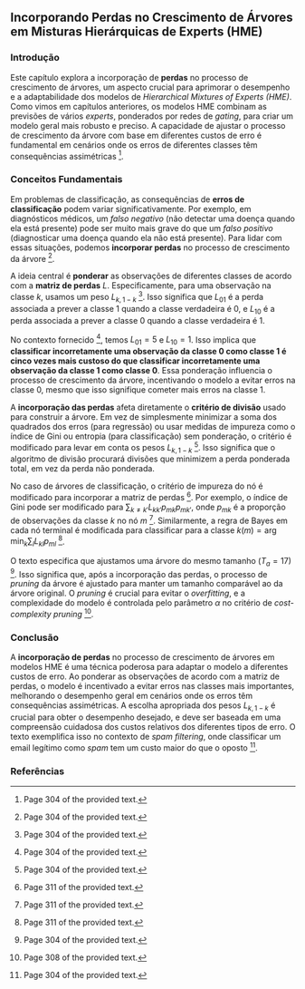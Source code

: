 ## Incorporando Perdas no Crescimento de Árvores em Misturas Hierárquicas de Experts (HME)

### Introdução
Este capítulo explora a incorporação de **perdas** no processo de crescimento de árvores, um aspecto crucial para aprimorar o desempenho e a adaptabilidade dos modelos de *Hierarchical Mixtures of Experts (HME)*. Como vimos em capítulos anteriores, os modelos HME combinam as previsões de vários *experts*, ponderados por redes de *gating*, para criar um modelo geral mais robusto e preciso. A capacidade de ajustar o processo de crescimento da árvore com base em diferentes custos de erro é fundamental em cenários onde os erros de diferentes classes têm consequências assimétricas [^304].

### Conceitos Fundamentais
Em problemas de classificação, as consequências de **erros de classificação** podem variar significativamente. Por exemplo, em diagnósticos médicos, um *falso negativo* (não detectar uma doença quando ela está presente) pode ser muito mais grave do que um *falso positivo* (diagnosticar uma doença quando ela não está presente). Para lidar com essas situações, podemos **incorporar perdas** no processo de crescimento da árvore [^304].

A ideia central é **ponderar** as observações de diferentes classes de acordo com a **matriz de perdas** $L$. Especificamente, para uma observação na classe $k$, usamos um peso $L_{k, 1-k}$ [^304]. Isso significa que $L_{01}$ é a perda associada a prever a classe 1 quando a classe verdadeira é 0, e $L_{10}$ é a perda associada a prever a classe 0 quando a classe verdadeira é 1.

No contexto fornecido [^304], temos $L_{01} = 5$ e $L_{10} = 1$. Isso implica que **classificar incorretamente uma observação da classe 0 como classe 1 é cinco vezes mais custoso do que classificar incorretamente uma observação da classe 1 como classe 0**. Essa ponderação influencia o processo de crescimento da árvore, incentivando o modelo a evitar erros na classe 0, mesmo que isso signifique cometer mais erros na classe 1.

A **incorporação das perdas** afeta diretamente o **critério de divisão** usado para construir a árvore. Em vez de simplesmente minimizar a soma dos quadrados dos erros (para regressão) ou usar medidas de impureza como o índice de Gini ou entropia (para classificação) sem ponderação, o critério é modificado para levar em conta os pesos $L_{k, 1-k}$ [^304]. Isso significa que o algoritmo de divisão procurará divisões que minimizem a perda ponderada total, em vez da perda não ponderada.

No caso de árvores de classificação, o critério de impureza do nó é modificado para incorporar a matriz de perdas [^311]. Por exemplo, o índice de Gini pode ser modificado para $\sum_{k \neq k'} L_{kk'} p_{mk} p_{mk'}$, onde $p_{mk}$ é a proporção de observações da classe $k$ no nó $m$ [^311]. Similarmente, a regra de Bayes em cada nó terminal é modificada para classificar para a classe $k(m) = \arg \min_k \sum_l L_{kl} p_{ml}$ [^311].

O texto especifica que ajustamos uma árvore do mesmo tamanho ($T_a = 17$) [^304]. Isso significa que, após a incorporação das perdas, o processo de *pruning* da árvore é ajustado para manter um tamanho comparável ao da árvore original. O *pruning* é crucial para evitar o *overfitting*, e a complexidade do modelo é controlada pelo parâmetro $\alpha$ no critério de *cost-complexity pruning* [^308].

### Conclusão

A **incorporação de perdas** no processo de crescimento de árvores em modelos HME é uma técnica poderosa para adaptar o modelo a diferentes custos de erro. Ao ponderar as observações de acordo com a matriz de perdas, o modelo é incentivado a evitar erros nas classes mais importantes, melhorando o desempenho geral em cenários onde os erros têm consequências assimétricas. A escolha apropriada dos pesos $L_{k, 1-k}$ é crucial para obter o desempenho desejado, e deve ser baseada em uma compreensão cuidadosa dos custos relativos dos diferentes tipos de erro. O texto exemplifica isso no contexto de *spam filtering*, onde classificar um email legítimo como *spam* tem um custo maior do que o oposto [^304].

### Referências
[^304]: Page 304 of the provided text.
[^308]: Page 308 of the provided text.
[^311]: Page 311 of the provided text.
<!-- END -->